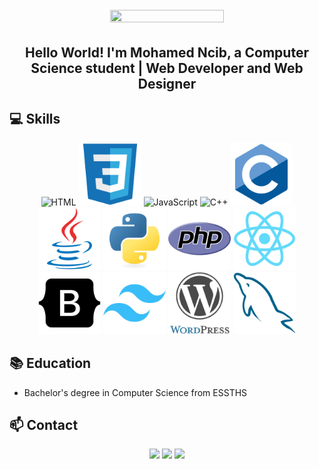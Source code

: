# <p align="center"><img src="https://i.ibb.co/YPbL3Hy/hello-World.gif" width="60%" height="10%" align="center"></p>
<h2 align="center">Hello World! I'm Mohamed Ncib, a Computer Science student | Web Developer and Web Designer</h2>

## 💻 Skills

<div align="center">
  <img src="https://upload.wikimedia.org/wikipedia/commons/6/61/HTML5_logo_and_wordmark.svg" alt="HTML" width="100" height="100">
  <img src="https://raw.githubusercontent.com/devicons/devicon/master/icons/css3/css3-original.svg" alt="CSS" width="100" height="100">
  <img src="https://upload.wikimedia.org/wikipedia/commons/6/6a/JavaScript-logo.png" alt="JavaScript" width="100" height="100">
  <img src="https://raw.githubusercontent.com/isocpp/logos/master/cpp_logo.png" alt="C++" width="100" height="100">
  <img src="https://raw.githubusercontent.com/devicons/devicon/master/icons/c/c-original.svg" alt="C" width="100" height="100">
  <img src="https://raw.githubusercontent.com/devicons/devicon/master/icons/java/java-original.svg" alt="Java" width="100" height="100">
  <img src="https://raw.githubusercontent.com/devicons/devicon/master/icons/python/python-original.svg" alt="Python" width="100" height="100">
  <img src="https://raw.githubusercontent.com/devicons/devicon/master/icons/php/php-original.svg" alt="PHP" width="100" height="100">
  <img src="https://raw.githubusercontent.com/devicons/devicon/master/icons/react/react-original.svg" alt="React" width="100" height="100">
  <img src="https://raw.githubusercontent.com/devicons/devicon/master/icons/bootstrap/bootstrap-plain.svg" alt="Bootstrap" width="100" height="100">
  <img src="https://raw.githubusercontent.com/devicons/devicon/master/icons/tailwindcss/tailwindcss-plain.svg" alt="Tailwind CSS" width="100" height="100">
  <img src="https://raw.githubusercontent.com/devicons/devicon/master/icons/wordpress/wordpress-original.svg" alt="WordPress" width="100" height="100">
  <img src="https://raw.githubusercontent.com/devicons/devicon/master/icons/mysql/mysql-original.svg" alt="SQL" width="100" height="100">
</div>

## 📚 Education

- Bachelor's degree in Computer Science from ESSTHS

## 📫 Contact

<div align="center">
  <a href="https://twitter.com/Mohamed__ncib" target="_blank"><img src="https://img.shields.io/badge/Twitter-%231DA1F2?style=for-the-badge&logo=twitter&logoColor=white"></a>
  <a href="https://www.linkedin.com/in/mohamed-ncib-1b17b5224/" target="_blank"><img src="https://img.shields.io/badge/LinkedIn-%230077B5?style=for-the-badge&logo=linkedin&logoColor=white"></a>
  <a href="mailto:mohamedncib900@gmail.com" target="_blank"><img src="https://img.shields.io/badge/Email-%23D14836?style=for-the-badge&logo=mail.ru&logoColor=white"></a>
</div>
